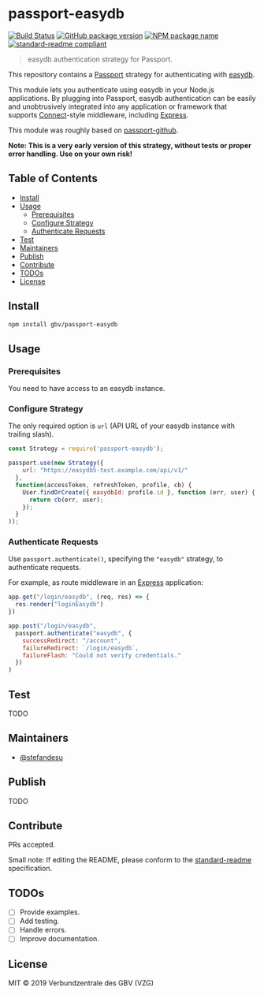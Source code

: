 # passport-easydb

[![Build Status](https://travis-ci.com/gbv/passport-easydb.svg?branch=master)](https://travis-ci.com/gbv/passport-easydb)
[![GitHub package version](https://img.shields.io/github/package-json/v/gbv/passport-easydb.svg?label=version)](https://github.com/gbv/passport-easydb)
[![NPM package name](https://img.shields.io/badge/npm-passport--easydb-blue.svg)](https://www.npmjs.com/package/passport-easydb)
[![standard-readme compliant](https://img.shields.io/badge/readme%20style-standard-brightgreen.svg)](https://github.com/RichardLitt/standard-readme)

> easydb authentication strategy for Passport.

This repository contains a [Passport](http://passportjs.org/) strategy for authenticating with [easydb](https://www.programmfabrik.de/easydb/).

This module lets you authenticate using easydb in your Node.js applications.
By plugging into Passport, easydb authentication can be easily and
unobtrusively integrated into any application or framework that supports
[Connect](http://www.senchalabs.org/connect/)-style middleware, including
[Express](http://expressjs.com/).

This module was roughly based on [passport-github](https://github.com/jaredhanson/passport-github).

**Note: This is a very early version of this strategy, without tests or proper error handling. Use on your own risk!**

## Table of Contents

- [Install](#install)
- [Usage](#usage)
  - [Prerequisites](#prerequisites)
  - [Configure Strategy](#configure-strategy)
  - [Authenticate Requests](#authenticate-requests)
- [Test](#test)
- [Maintainers](#maintainers)
- [Publish](#publish)
- [Contribute](#contribute)
- [TODOs](#todos)
- [License](#license)

## Install

```bash
npm install gbv/passport-easydb
```

## Usage

### Prerequisites

You need to have access to an easydb instance.

### Configure Strategy

The only required option is `url` (API URL of your easydb instance with trailing slash).

```js
const Strategy = require('passport-easydb');

passport.use(new Strategy({
    url: "https://easydb5-test.example.com/api/v1/"
  },
  function(accessToken, refreshToken, profile, cb) {
    User.findOrCreate({ easydbId: profile.id }, function (err, user) {
      return cb(err, user);
    });
  }
));
```

### Authenticate Requests

Use `passport.authenticate()`, specifying the `"easydb"` strategy, to authenticate requests.

For example, as route middleware in an [Express](http://expressjs.com/) application:

```js
app.get("/login/easydb", (req, res) => {
  res.render("loginEasydb")
})

app.post("/login/easydb",
  passport.authenticate("easydb", {
    successRedirect: "/account",
    failureRedirect: `/login/easydb`,
    failureFlash: "Could not verify credentials."
  })
)
```

## Test

TODO

## Maintainers

- [@stefandesu](https://github.com/stefandesu)

## Publish

TODO

## Contribute

PRs accepted.

Small note: If editing the README, please conform to the [standard-readme](https://github.com/RichardLitt/standard-readme) specification.

## TODOs

- [ ] Provide examples.
- [ ] Add testing.
- [ ] Handle errors.
- [ ] Improve documentation.

## License

MIT © 2019 Verbundzentrale des GBV (VZG)

